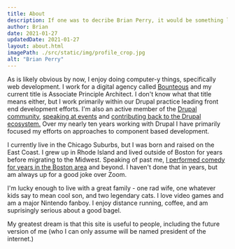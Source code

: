 ```yaml
---
title: About
description: If one was to decribe Brian Perry, it would be something like this.
author: Brian
date: 2021-01-27
updatedDate: 2021-01-27
layout: about.html
imagePath: ./src/static/img/profile_crop.jpg
alt: "Brian Perry"
---
```


As is likely obvious by now, I enjoy doing computer-y things, specifically web development. I work for a digital agency called [Bounteous](https://bounteous.com) and my current title is Associate Principle Architect. I don't know what that title means either, but I work primarily within our Drupal practice leading front end development efforts. I'm also an active member of the [Drupal community](https://www.drupal.org/community), [speaking at events](https://noti.st/brianperry) and [contributing back to the Drupal ecosystem.](https://www.drupal.org/u/brianperry) Over my nearly ten years working with Drupal I have primarily focused my efforts on approaches to component based development.    

I currently live in the Chicago Suburbs, but I was born and raised on the East Coast. I grew up in Rhode Island and lived outside of Boston for years before migrating to the Midwest. Speaking of past me, [I performed comedy for years in the Boston area](https://www.improvboston.com/) and beyond. I haven't done that in years, but am always up for a good joke over Zoom.

I'm lucky enough to live with a great family - one rad wife, one whatever kids say to mean cool son, and two legendary cats. I love video games and am a major Nintendo fanboy. I enjoy distance running, coffee, and am suprisingly serious about a good bagel.

My greatest dream is that this site is useful to people, including the future version of me (who I can only assume will be named president of the internet.)